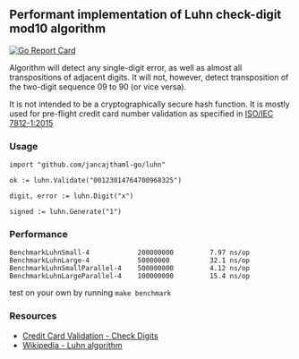## Performant implementation of Luhn check-digit mod10 algorithm

[![Go Report Card](https://goreportcard.com/badge/jancajthaml-go/luhn)](https://goreportcard.com/report/jancajthaml-go/luhn)

Algorithm will detect any single-digit error, as well as almost all transpositions of adjacent digits. It will not, however, detect transposition of the two-digit sequence 09 to 90 (or vice versa).

It is not intended to be a cryptographically secure hash function. It is mostly used for pre-flight credit card number validation as specified in [ISO/IEC 7812-1:2015](http://www.iso.org/iso/catalogue_detail?csnumber=66011)

### Usage ###

```
import "github.com/jancajthaml-go/luhn"

ok := luhn.Validate("00123014764700968325")

digit, error := luhn.Digit("x")

signed := luhn.Generate("1")
```

### Performance ###

```
BenchmarkLuhnSmall-4            200000000         7.97 ns/op
BenchmarkLuhnLarge-4            50000000          32.1 ns/op
BenchmarkLuhnSmallParallel-4    500000000         4.12 ns/op
BenchmarkLuhnLargeParallel-4    100000000         15.4 ns/op
```

test on your own by running `make benchmark`

### Resources ###

* [Credit Card Validation - Check Digits](https://web.eecs.umich.edu/~bartlett/credit_card_number.html)
* [Wikipedia - Luhn algorithm](https://en.wikipedia.org/wiki/Luhn_algorithm)
